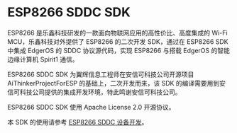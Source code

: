 
# ESP8266 SDDC SDK

ESP8266 是乐鑫科技研发的一款面向物联网应用的高性价比、高度集成的 Wi-Fi MCU，乐鑫科技对外提供了 ESP8266 的二次开发 SDK，通过在 ESP8266 SDK 中集成 EdgerOS 的 SDDC 协议源代码，实现 ESP8266 与搭载 EdgerOS 的智能边缘计算机 Spirit1 通信。

ESP8266 SDDC SDK 为翼辉信息工程师在安信可科技公司开源项目 AiThinkerProjectForESP 的基础上，二次开发而来，该 SDK 的编译需要用到安信可科技公司提供的集成开发环境，特此鸣谢安信可科技公司。

ESP8266 SDDC SDK 使用 Apache License 2.0 开源协议。

本 SDK 的使用请参考 [ESP8266 SDDC 设备开发](https://www.edgeros.com/ms-rtos/guide/esp8266_sddc_develop.html)。